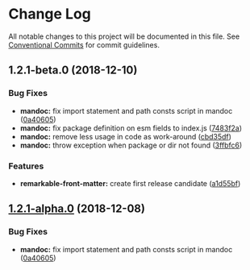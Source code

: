 # Change Log

All notable changes to this project will be documented in this file.
See [Conventional Commits](https://conventionalcommits.org) for commit guidelines.

## 1.2.1-beta.0 (2018-12-10)


### Bug Fixes

* **mandoc:** fix import statement and path consts script in mandoc ([0a40605](https://github.com/chigix/mandoc/commit/0a40605))
* **mandoc:** fix package definition on esm fields to index.js ([7483f2a](https://github.com/chigix/mandoc/commit/7483f2a))
* **mandoc:** remove less usage in code as work-around ([cbd35df](https://github.com/chigix/mandoc/commit/cbd35df))
* **mandoc:** throw exception when package or dir not found ([3ffbfc6](https://github.com/chigix/mandoc/commit/3ffbfc6))


### Features

* **remarkable-front-matter:** create first release candidate ([a1d55bf](https://github.com/chigix/mandoc/commit/a1d55bf))





## [1.2.1-alpha.0](https://github.com/chigix/mandoc/compare/mandoc@1.2.0...mandoc@1.2.1-alpha.0) (2018-12-08)


### Bug Fixes

* **mandoc:** fix import statement and path consts script in mandoc ([0a40605](https://github.com/chigix/mandoc/commit/0a40605))
